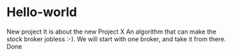 # Hello-world
New project
It is about the new Project X
An algorithm that can make the stock broker jobless :-).
We will start with one broker, and take it from there.
Done
